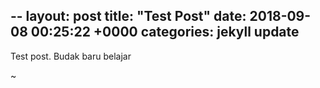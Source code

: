 --
layout: post
title:  "Test Post"
date:   2018-09-08 00:25:22 +0000
categories: jekyll update
---
Test post. Budak baru belajar


[jekyll-docs]: https://jekyllrb.com/docs/home
[jekyll-gh]:   https://github.com/jekyll/jekyll
[jekyll-talk]: https://talk.jekyllrb.com/
~

